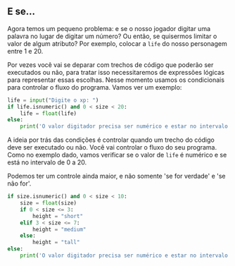 ## E se...

Agora temos um pequeno problema: e se o nosso jogador digitar uma palavra no lugar de digitar um número? Ou então, se quisermos limitar o valor de algum atributo? Por exemplo, colocar a ```life``` do nosso personagem entre 1 e 20.
 
Por vezes você vai se deparar com trechos de código que poderão ser executados ou não, para tratar isso necessitaremos de expressões lógicas para representar essas escolhas. Nesse momento usamos os condicionais para controlar o fluxo do programa. Vamos ver um exemplo:


```python
life = input("Digite o xp: ")
if life.isnumeric() and 0 < size < 20:
    life = float(life) 
else:
    print('O valor digitador precisa ser numérico e estar no intervalo de 0 a 20.')
```

A ideia por trás das condições é controlar quando um trecho do código deve ser executado ou não. Você vai controlar o fluxo do seu programa. Como no exemplo dado, vamos verificar se o valor de ```life``` é numérico e se está no intervalo de 0 a 20.

Podemos ter um controle ainda maior, e não somente 'se for verdade' e 'se não for'.

```python
if size.isnumeric() and 0 < size < 10:
    size = float(size)
    if 0 < size <= 3:
        height = "short"
    elif 3 < size <= 7:
        height = "medium"
    else:
        height = "tall" 
else:
    print('O valor digitador precisa ser numérico e estar no intervalo de 0 a 10.')
```
